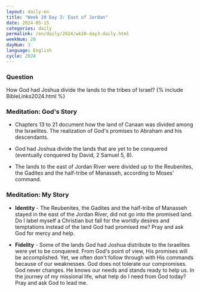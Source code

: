 ```yaml
---
layout: daily-en
title: "Week 20 Day 3: East of Jordan"
date: 2024-05-15
categories: daily
permalink: /en/daily/2024/wk20-day3-daily.html
weekNum: 20
dayNum: 3
language: English
cycle: 2024
---
```

### Question     
How God had Joshua divide the lands to the tribes of Israel?
{% include BibleLinks2024.html %} 

### Meditation: God's Story   
+ Chapters 13 to 21 document how the land of Canaan was divided among the Israelites. The realization of God's promises to Abraham and his descendants. 

+ God had Joshua divide the lands that are yet to be conquered (eventually conquered by David, 2 Samuel 5, 8). 

+ The lands to the east of Jordan River were divided up to the Reubenites, the Gadites and the half-tribe of Manasseh, according to Moses' command. 

### Meditation: My Story   
+ **Identity** - The Reubenites, the Gadites and the half-tribe of Manasseh stayed in the east of the Jordan River, did not go into the promised land. Do I label myself a Christian but fall for the worldly desires and temptations instead of the land God had promised me? Pray and ask God for mercy and help. 

+ **Fidelity** - Some of the lands God had Joshua distribute to the Israelites were yet to be conquered. From God's point of view, His promises will be accomplished. Yet, we often don't follow through with His commands because of our weaknesses. God does not tolerate our compromises. God never changes. He knows our needs and stands ready to help us. In the journey of my missional life, what help do I need from God today? Pray and ask God to lead me. 
